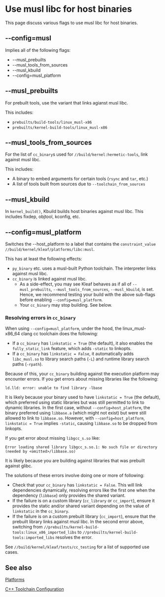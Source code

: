 # Use musl libc for host binaries

This page discuss various flags to use musl libc for host binaries.

## --config=musl

Implies all of the following flags:

- --musl_prebuilts
- --musl_tools_from_sources
- --musl_kbuild
- --config=musl_platform

## --musl_prebuilts

For prebuilt tools, use the variant that links agianst musl libc.

This includes:

- `prebuilts/build-tools/linux_musl-x86`
- `prebuilts/kernel-build-tools/linux_musl-x86`

## --musl_tools_from_sources

For the list of `cc_binary`s used for `//build/kernel:hermetic-tools`, link
against musl libc.

This includes:

- A binary to embed arguments for certain tools (`rsync` and `tar`, etc.)
- A list of tools built from sources due to `--toolchain_from_sources`

## --musl_kbuild

In `kernel_build()`, Kbuild builds host binaries against musl libc. This
includes fixdep, objtool, kconfig, etc.

## --config=musl_platform

Switches the --host_platform to a label that contains the `constraint_value`
`//build/kernel/kleaf/platforms/libc:musl`.

This has at least the following effects:
- `py_binary` etc. uses a musl-built Python toolchain. The interpreter links
  against musl libc.
- `cc_binary` is linked against musl libc.
  - As a side-effect, you may see Kleaf behaves as if all of `--musl_prebuilts`,
    `--musl_tools_from_sources`, `--musl_kbuild`, is set. Hence, we recommend
    testing your build with the above sub-flags before enabling
    `--config=musl_platform`.
  - Your `cc_binary` may stop building. See below.

### Resolving errors in `cc_binary`

When using `--config=musl_platform`, under the hood, the linux_musl-x86_64 clang
cc toolchain does the following:

- If a `cc_binary` has `linkstatic = True` (the default), it also enables the
  `fully_static_link` feature, which adds `-static` to linkopts.
- If a `cc_binary` has `linkstatic = False`, it automatically adds
  `libc_musl.so` to library search paths (`-L`) and runtime library search paths
  (`-rpath`).

Because of this, your `cc_binary` building against the execution platform may
encounter errors. If you get errors about missing libraries like the following:

```
ld.lld: error: unable to find library -lbase
```

It is likely because your binary used to have `linkstatic = True` (the default),
which preferred using static libraries but was still permitted to link to
dynamic libraries. In the first case, without `--config=host_platform`, the
binary preferred using `libbase.a` (which might not exist) but were still
allowed to link to `libbase.so`. However, with `--config=host_platform`,
`linkstatic = True` implies `-static`, causing `libbase.so` to be dropped from
linkopts.

If you get error about missing `libgcc_s.so` like:

```
Error loading shared library libgcc_s.so.1: No such file or directory (needed by <omitted>/libbase.so)
```

It is likely because you are building against libraries that was prebuilt
against glibc.

The solutions of these errors involve doing one or more of following:

- Check that your `cc_binary` has `linkstatic = False`. This will link
  dependencies dynamically, resolving errors like the first one when the
  dependency (`libbase`) only provides the shared variant.
- If the failure is on a custom library (`cc_library` or `cc_import`), ensure it
  provides the static and/or shared variant depending on the value of
  `linkstatic` in the `cc_binary`.
- If the failure is on a custom prebuilt library (`cc_import`), ensure that
  the prebuilt library links against musl libc. In the second error above,
  switching from `//prebuilts/kernel-build-tools:linux_x86_imported_libs`
  to `//prebuilts/kernel-build-tools:imported_libs` resolves the error.

See `//build/kernel/kleaf/tests/cc_testing` for a list of supported use cases.

## See also

[Platforms](https://bazel.build/extending/platforms)

[C++ Toolchain Configuration](https://bazel.build/docs/cc-toolchain-config-reference)
